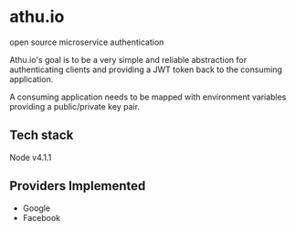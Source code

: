 # athu.io
open source microservice authentication

Athu.io's goal is to be a very simple and reliable abstraction for authenticating clients and providing a JWT token back to the consuming application.

A consuming application needs to be mapped with environment variables providing a public/private key pair.

## Tech stack
Node v4.1.1

## Providers Implemented

* Google
* Facebook
